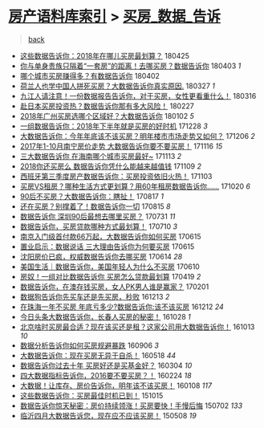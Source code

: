 [房产语料库索引](../../README.md)  > [买房_数据_告诉](买房_数据_告诉.md)
====
> [back](../README.md)

- [这些数据告诉你：2018年在哪儿买房最划算？](http://jkwz.applinzi.com/ittc/7095991476112851979.html#%E8%BF%99%E4%BA%9B%E6%95%B0%E6%8D%AE%E5%91%8A%E8%AF%89%E4%BD%A0%EF%BC%9A2018%E5%B9%B4%E5%9C%A8%E5%93%AA%E5%84%BF%E4%B9%B0%E6%88%BF%E6%9C%80%E5%88%92%E7%AE%97%EF%BC%9F) 180425  
- [你与单身贵族只隔着“一套房”的距离！去哪买房？数据告诉你](http://jkwz.applinzi.com/ittc/7087704662763635719.html#%E4%BD%A0%E4%B8%8E%E5%8D%95%E8%BA%AB%E8%B4%B5%E6%97%8F%E5%8F%AA%E9%9A%94%E7%9D%80%E2%80%9C%E4%B8%80%E5%A5%97%E6%88%BF%E2%80%9D%E7%9A%84%E8%B7%9D%E7%A6%BB%EF%BC%81%E5%8E%BB%E5%93%AA%E4%B9%B0%E6%88%BF%EF%BC%9F%E6%95%B0%E6%8D%AE%E5%91%8A%E8%AF%89%E4%BD%A0) 180403 *1* 
- [哪个城市买房赚得多？有数据告诉你](http://jkwz.applinzi.com/ittc/7086281577200092176.html#%E5%93%AA%E4%B8%AA%E5%9F%8E%E5%B8%82%E4%B9%B0%E6%88%BF%E8%B5%9A%E5%BE%97%E5%A4%9A%EF%BC%9F%E6%9C%89%E6%95%B0%E6%8D%AE%E5%91%8A%E8%AF%89%E4%BD%A0) 180402  
- [荷兰人也学中国人拼死买房？大数据告诉你真实原因.](http://jkwz.applinzi.com/ittc/7085102987666261003.html#%E8%8D%B7%E5%85%B0%E4%BA%BA%E4%B9%9F%E5%AD%A6%E4%B8%AD%E5%9B%BD%E4%BA%BA%E6%8B%BC%E6%AD%BB%E4%B9%B0%E6%88%BF%EF%BC%9F%E5%A4%A7%E6%95%B0%E6%8D%AE%E5%91%8A%E8%AF%89%E4%BD%A0%E7%9C%9F%E5%AE%9E%E5%8E%9F%E5%9B%A0.) 180327 *1* 
- [九江人请注意！一份数据报告告诉你，对于买房，女性更看重什么！](http://jkwz.applinzi.com/ittc/7081021057454834705.html#%E4%B9%9D%E6%B1%9F%E4%BA%BA%E8%AF%B7%E6%B3%A8%E6%84%8F%EF%BC%81%E4%B8%80%E4%BB%BD%E6%95%B0%E6%8D%AE%E6%8A%A5%E5%91%8A%E5%91%8A%E8%AF%89%E4%BD%A0%EF%BC%8C%E5%AF%B9%E4%BA%8E%E4%B9%B0%E6%88%BF%EF%BC%8C%E5%A5%B3%E6%80%A7%E6%9B%B4%E7%9C%8B%E9%87%8D%E4%BB%80%E4%B9%88%EF%BC%81) 180316  
- [赴日本买房投资热？数据告诉你那有多大风险！](http://jkwz.applinzi.com/ittc/7074775094553740294.html#%E8%B5%B4%E6%97%A5%E6%9C%AC%E4%B9%B0%E6%88%BF%E6%8A%95%E8%B5%84%E7%83%AD%EF%BC%9F%E6%95%B0%E6%8D%AE%E5%91%8A%E8%AF%89%E4%BD%A0%E9%82%A3%E6%9C%89%E5%A4%9A%E5%A4%A7%E9%A3%8E%E9%99%A9%EF%BC%81) 180227  
- [2018年广州买房选哪个区域好？大数据告诉你](http://jkwz.applinzi.com/ittc/7054030496755876880.html#2018%E5%B9%B4%E5%B9%BF%E5%B7%9E%E4%B9%B0%E6%88%BF%E9%80%89%E5%93%AA%E4%B8%AA%E5%8C%BA%E5%9F%9F%E5%A5%BD%EF%BC%9F%E5%A4%A7%E6%95%B0%E6%8D%AE%E5%91%8A%E8%AF%89%E4%BD%A0) 180102 *5* 
- [一组数据告诉你：2018年下半年就是买房的好时机](http://jkwz.applinzi.com/ittc/7052170384885941265.html#%E4%B8%80%E7%BB%84%E6%95%B0%E6%8D%AE%E5%91%8A%E8%AF%89%E4%BD%A0%EF%BC%9A2018%E5%B9%B4%E4%B8%8B%E5%8D%8A%E5%B9%B4%E5%B0%B1%E6%98%AF%E4%B9%B0%E6%88%BF%E7%9A%84%E5%A5%BD%E6%97%B6%E6%9C%BA) 171228 *3* 
- [大数据告诉你：今年年底该不该买房？明年楼市市场走势又如何？](http://jkwz.applinzi.com/ittc/7044034015718278160.html#%E5%A4%A7%E6%95%B0%E6%8D%AE%E5%91%8A%E8%AF%89%E4%BD%A0%EF%BC%9A%E4%BB%8A%E5%B9%B4%E5%B9%B4%E5%BA%95%E8%AF%A5%E4%B8%8D%E8%AF%A5%E4%B9%B0%E6%88%BF%EF%BC%9F%E6%98%8E%E5%B9%B4%E6%A5%BC%E5%B8%82%E5%B8%82%E5%9C%BA%E8%B5%B0%E5%8A%BF%E5%8F%88%E5%A6%82%E4%BD%95%EF%BC%9F) 171206 *2* 
- [2017年1-10月南宁房价走势 大数据告诉你要不要买房！](http://jkwz.applinzi.com/ittc/7036622501361222673.html#2017%E5%B9%B41-10%E6%9C%88%E5%8D%97%E5%AE%81%E6%88%BF%E4%BB%B7%E8%B5%B0%E5%8A%BF+%E5%A4%A7%E6%95%B0%E6%8D%AE%E5%91%8A%E8%AF%89%E4%BD%A0%E8%A6%81%E4%B8%8D%E8%A6%81%E4%B9%B0%E6%88%BF%EF%BC%81) 171116 *15* 
- [三大数据告诉你 在海南哪个城市买房最好~](http://jkwz.applinzi.com/ittc/7035470772913570833.html#%E4%B8%89%E5%A4%A7%E6%95%B0%E6%8D%AE%E5%91%8A%E8%AF%89%E4%BD%A0+%E5%9C%A8%E6%B5%B7%E5%8D%97%E5%93%AA%E4%B8%AA%E5%9F%8E%E5%B8%82%E4%B9%B0%E6%88%BF%E6%9C%80%E5%A5%BD%7E) 171113 *2* 
- [2018你还买房么 数据告诉你凭什么能越来越值钱](http://jkwz.applinzi.com/ittc/7034033503971312656.html#2018%E4%BD%A0%E8%BF%98%E4%B9%B0%E6%88%BF%E4%B9%88+%E6%95%B0%E6%8D%AE%E5%91%8A%E8%AF%89%E4%BD%A0%E5%87%AD%E4%BB%80%E4%B9%88%E8%83%BD%E8%B6%8A%E6%9D%A5%E8%B6%8A%E5%80%BC%E9%92%B1) 171109 *2* 
- [西班牙第三季度房产数据告诉你：买房投资依旧火热！](http://jkwz.applinzi.com/ittc/7031746154063201296.html#%E8%A5%BF%E7%8F%AD%E7%89%99%E7%AC%AC%E4%B8%89%E5%AD%A3%E5%BA%A6%E6%88%BF%E4%BA%A7%E6%95%B0%E6%8D%AE%E5%91%8A%E8%AF%89%E4%BD%A0%EF%BC%9A%E4%B9%B0%E6%88%BF%E6%8A%95%E8%B5%84%E4%BE%9D%E6%97%A7%E7%81%AB%E7%83%AD%EF%BC%81) 171103  
- [买房VS租房？哪种生活方式更划算？用60年租房数据告诉你……](http://jkwz.applinzi.com/ittc/7026439859084985361.html#%E4%B9%B0%E6%88%BFVS%E7%A7%9F%E6%88%BF%EF%BC%9F%E5%93%AA%E7%A7%8D%E7%94%9F%E6%B4%BB%E6%96%B9%E5%BC%8F%E6%9B%B4%E5%88%92%E7%AE%97%EF%BC%9F%E7%94%A860%E5%B9%B4%E7%A7%9F%E6%88%BF%E6%95%B0%E6%8D%AE%E5%91%8A%E8%AF%89%E4%BD%A0%E2%80%A6%E2%80%A6) 171020 *6* 
- [90后不买房？大数据告诉你：瞎扯！](http://jkwz.applinzi.com/ittc/7002698309406557201.html#90%E5%90%8E%E4%B8%8D%E4%B9%B0%E6%88%BF%EF%BC%9F%E5%A4%A7%E6%95%B0%E6%8D%AE%E5%91%8A%E8%AF%89%E4%BD%A0%EF%BC%9A%E7%9E%8E%E6%89%AF%EF%BC%81) 170817 *1* 
- [还在买房？别撑着了！数据告诉你一切](http://jkwz.applinzi.com/ittc/7001990897389274128.html#%E8%BF%98%E5%9C%A8%E4%B9%B0%E6%88%BF%EF%BC%9F%E5%88%AB%E6%92%91%E7%9D%80%E4%BA%86%EF%BC%81%E6%95%B0%E6%8D%AE%E5%91%8A%E8%AF%89%E4%BD%A0%E4%B8%80%E5%88%87) 170815 *8* 
- [数据告诉你 深圳90后最想去哪里买房？](http://jkwz.applinzi.com/ittc/6996526033174791185.html#%E6%95%B0%E6%8D%AE%E5%91%8A%E8%AF%89%E4%BD%A0+%E6%B7%B1%E5%9C%B390%E5%90%8E%E6%9C%80%E6%83%B3%E5%8E%BB%E5%93%AA%E9%87%8C%E4%B9%B0%E6%88%BF%EF%BC%9F) 170731 *11* 
- [数据告诉你，买房贷款哪种方式最划算！](http://jkwz.applinzi.com/ittc/6988724677491819525.html#%E6%95%B0%E6%8D%AE%E5%91%8A%E8%AF%89%E4%BD%A0%EF%BC%8C%E4%B9%B0%E6%88%BF%E8%B4%B7%E6%AC%BE%E5%93%AA%E7%A7%8D%E6%96%B9%E5%BC%8F%E6%9C%80%E5%88%92%E7%AE%97%EF%BC%81) 170710 *3* 
- [南京入门级首付款66万起，大数据告诉你如何买房](http://jkwz.applinzi.com/ittc/6979447251351897092.html#%E5%8D%97%E4%BA%AC%E5%85%A5%E9%97%A8%E7%BA%A7%E9%A6%96%E4%BB%98%E6%AC%BE66%E4%B8%87%E8%B5%B7%EF%BC%8C%E5%A4%A7%E6%95%B0%E6%8D%AE%E5%91%8A%E8%AF%89%E4%BD%A0%E5%A6%82%E4%BD%95%E4%B9%B0%E6%88%BF) 170615  
- [置业启示：数据说话 三大理由告诉你为何要买房](http://jkwz.applinzi.com/ittc/6979284053755692037.html#%E7%BD%AE%E4%B8%9A%E5%90%AF%E7%A4%BA%EF%BC%9A%E6%95%B0%E6%8D%AE%E8%AF%B4%E8%AF%9D+%E4%B8%89%E5%A4%A7%E7%90%86%E7%94%B1%E5%91%8A%E8%AF%89%E4%BD%A0%E4%B8%BA%E4%BD%95%E8%A6%81%E4%B9%B0%E6%88%BF) 170615  
- [沈阳房价已疯，权威数据告诉你去哪买房](http://jkwz.applinzi.com/ittc/6979049717169128453.html#%E6%B2%88%E9%98%B3%E6%88%BF%E4%BB%B7%E5%B7%B2%E7%96%AF%EF%BC%8C%E6%9D%83%E5%A8%81%E6%95%B0%E6%8D%AE%E5%91%8A%E8%AF%89%E4%BD%A0%E5%8E%BB%E5%93%AA%E4%B9%B0%E6%88%BF) 170614 *28* 
- [美国生活｜数据告诉你，美国年轻人为什么不买房](http://jkwz.applinzi.com/ittc/6977563378758190085.html#%E7%BE%8E%E5%9B%BD%E7%94%9F%E6%B4%BB%EF%BD%9C%E6%95%B0%E6%8D%AE%E5%91%8A%E8%AF%89%E4%BD%A0%EF%BC%8C%E7%BE%8E%E5%9B%BD%E5%B9%B4%E8%BD%BB%E4%BA%BA%E4%B8%BA%E4%BB%80%E4%B9%88%E4%B8%8D%E4%B9%B0%E6%88%BF) 170610  
- [房奴！一组对比数据告诉你 买房怎么贷款最划算](http://jkwz.applinzi.com/ittc/6958267294856774660.html#%E6%88%BF%E5%A5%B4%EF%BC%81%E4%B8%80%E7%BB%84%E5%AF%B9%E6%AF%94%E6%95%B0%E6%8D%AE%E5%91%8A%E8%AF%89%E4%BD%A0+%E4%B9%B0%E6%88%BF%E6%80%8E%E4%B9%88%E8%B4%B7%E6%AC%BE%E6%9C%80%E5%88%92%E7%AE%97) 170419 *2* 
- [数据告诉你，在澳存钱买房，女人PK男人谁是赢家？](http://jkwz.applinzi.com/ittc/6929669801663529988.html#%E6%95%B0%E6%8D%AE%E5%91%8A%E8%AF%89%E4%BD%A0%EF%BC%8C%E5%9C%A8%E6%BE%B3%E5%AD%98%E9%92%B1%E4%B9%B0%E6%88%BF%EF%BC%8C%E5%A5%B3%E4%BA%BAPK%E7%94%B7%E4%BA%BA%E8%B0%81%E6%98%AF%E8%B5%A2%E5%AE%B6%EF%BC%9F) 170201  
- [数据狗告诉你先买车还是先买房，秒败](http://jkwz.applinzi.com/ittc/6911183633380803589.html#%E6%95%B0%E6%8D%AE%E7%8B%97%E5%91%8A%E8%AF%89%E4%BD%A0%E5%85%88%E4%B9%B0%E8%BD%A6%E8%BF%98%E6%98%AF%E5%85%88%E4%B9%B0%E6%88%BF%EF%BC%8C%E7%A7%92%E8%B4%A5) 161213 *2* 
- [在珠海一年不买房 年底亏多少?数据告诉你:该不该买房](http://jkwz.applinzi.com/ittc/6910714740845577221.html#%E5%9C%A8%E7%8F%A0%E6%B5%B7%E4%B8%80%E5%B9%B4%E4%B8%8D%E4%B9%B0%E6%88%BF+%E5%B9%B4%E5%BA%95%E4%BA%8F%E5%A4%9A%E5%B0%91%3F%E6%95%B0%E6%8D%AE%E5%91%8A%E8%AF%89%E4%BD%A0%3A%E8%AF%A5%E4%B8%8D%E8%AF%A5%E4%B9%B0%E6%88%BF) 161212 *24* 
- [今日头条大数据告诉你，长春人买房的秘密！](http://jkwz.applinzi.com/ittc/6893772452022191108.html#%E4%BB%8A%E6%97%A5%E5%A4%B4%E6%9D%A1%E5%A4%A7%E6%95%B0%E6%8D%AE%E5%91%8A%E8%AF%89%E4%BD%A0%EF%BC%8C%E9%95%BF%E6%98%A5%E4%BA%BA%E4%B9%B0%E6%88%BF%E7%9A%84%E7%A7%98%E5%AF%86%EF%BC%81) 161028 *1* 
- [北京啥时买房最合适？现在该买还是租？这家公司用大数据告诉你！](http://jkwz.applinzi.com/ittc/6888478953819341828.html#%E5%8C%97%E4%BA%AC%E5%95%A5%E6%97%B6%E4%B9%B0%E6%88%BF%E6%9C%80%E5%90%88%E9%80%82%EF%BC%9F%E7%8E%B0%E5%9C%A8%E8%AF%A5%E4%B9%B0%E8%BF%98%E6%98%AF%E7%A7%9F%EF%BC%9F%E8%BF%99%E5%AE%B6%E5%85%AC%E5%8F%B8%E7%94%A8%E5%A4%A7%E6%95%B0%E6%8D%AE%E5%91%8A%E8%AF%89%E4%BD%A0%EF%BC%81) 161013 *10* 
- [数据分析告诉你如何买房规避暴跌](http://jkwz.applinzi.com/ittc/6874668280488395780.html#%E6%95%B0%E6%8D%AE%E5%88%86%E6%9E%90%E5%91%8A%E8%AF%89%E4%BD%A0%E5%A6%82%E4%BD%95%E4%B9%B0%E6%88%BF%E8%A7%84%E9%81%BF%E6%9A%B4%E8%B7%8C) 160906 *3* 
- [大数据告诉你：现在买房无异于自杀！](http://jkwz.applinzi.com/ittc/6833483480499225605.html#%E5%A4%A7%E6%95%B0%E6%8D%AE%E5%91%8A%E8%AF%89%E4%BD%A0%EF%BC%9A%E7%8E%B0%E5%9C%A8%E4%B9%B0%E6%88%BF%E6%97%A0%E5%BC%82%E4%BA%8E%E8%87%AA%E6%9D%80%EF%BC%81) 160518 *44* 
- [数据告诉你过去十年 买房好还是买基金好？](http://jkwz.applinzi.com/ittc/6805629586792514564.html#%E6%95%B0%E6%8D%AE%E5%91%8A%E8%AF%89%E4%BD%A0%E8%BF%87%E5%8E%BB%E5%8D%81%E5%B9%B4+%E4%B9%B0%E6%88%BF%E5%A5%BD%E8%BF%98%E6%98%AF%E4%B9%B0%E5%9F%BA%E9%87%91%E5%A5%BD%EF%BC%9F) 160304 *10* 
- [四大数据指标告诉你，2016要不要买房？！](http://jkwz.applinzi.com/ittc/6802351773834544133.html#%E5%9B%9B%E5%A4%A7%E6%95%B0%E6%8D%AE%E6%8C%87%E6%A0%87%E5%91%8A%E8%AF%89%E4%BD%A0%EF%BC%8C2016%E8%A6%81%E4%B8%8D%E8%A6%81%E4%B9%B0%E6%88%BF%EF%BC%9F%EF%BC%81) 160224 *18* 
- [大数据！让库存、房价告诉你，明年该不该买房！](http://jkwz.applinzi.com/ittc/6784905121402192901.html#%E5%A4%A7%E6%95%B0%E6%8D%AE%EF%BC%81%E8%AE%A9%E5%BA%93%E5%AD%98%E3%80%81%E6%88%BF%E4%BB%B7%E5%91%8A%E8%AF%89%E4%BD%A0%EF%BC%8C%E6%98%8E%E5%B9%B4%E8%AF%A5%E4%B8%8D%E8%AF%A5%E4%B9%B0%E6%88%BF%EF%BC%81) 160108 *117* 
- [这些数据告诉你：买房最佳时机已到！](http://jkwz.applinzi.com/ittc/6753461041162503173.html#%E8%BF%99%E4%BA%9B%E6%95%B0%E6%8D%AE%E5%91%8A%E8%AF%89%E4%BD%A0%EF%BC%9A%E4%B9%B0%E6%88%BF%E6%9C%80%E4%BD%B3%E6%97%B6%E6%9C%BA%E5%B7%B2%E5%88%B0%EF%BC%81) 151015  
- [数据告诉你惊天秘密：房价持续领涨！买房要快！手慢后悔](http://jkwz.applinzi.com/ittc/547650611417979453.html#%E6%95%B0%E6%8D%AE%E5%91%8A%E8%AF%89%E4%BD%A0%E6%83%8A%E5%A4%A9%E7%A7%98%E5%AF%86%EF%BC%9A%E6%88%BF%E4%BB%B7%E6%8C%81%E7%BB%AD%E9%A2%86%E6%B6%A8%EF%BC%81%E4%B9%B0%E6%88%BF%E8%A6%81%E5%BF%AB%EF%BC%81%E6%89%8B%E6%85%A2%E5%90%8E%E6%82%94) 150702 *133* 
- [临沂四月大数据告诉您，现在应不应该买房！](http://jkwz.applinzi.com/ittc/547650611410320308.html#%E4%B8%B4%E6%B2%82%E5%9B%9B%E6%9C%88%E5%A4%A7%E6%95%B0%E6%8D%AE%E5%91%8A%E8%AF%89%E6%82%A8%EF%BC%8C%E7%8E%B0%E5%9C%A8%E5%BA%94%E4%B8%8D%E5%BA%94%E8%AF%A5%E4%B9%B0%E6%88%BF%EF%BC%81) 150508 *19* 
